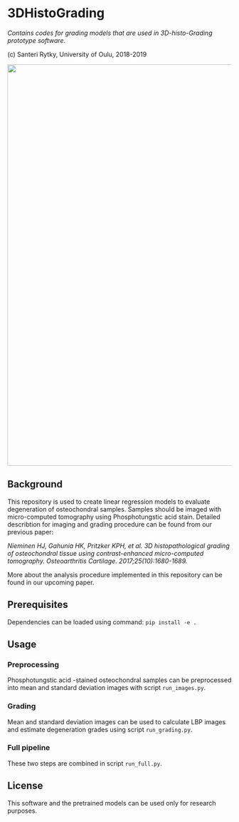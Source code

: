 # 3DHistoGrading
*Contains codes for grading models that are used in 3D-histo-Grading prototype software.*

(c) Santeri Rytky, University of Oulu, 2018-2019

<center>
<img src="https://github.com/mipt-oulu/oaprogression/blob/master/documentation/flowchart.png" width="900"/> 
</center>

## Background

This repository is used to create linear regression models to evaluate degeneration of osteochondral samples.
Samples should be imaged with micro-computed tomography using Phosphotungstic acid stain. 
Detailed describtion for imaging and grading procedure can be found from our previous paper:
 
*Nieminen HJ, Gahunia HK, Pritzker KPH, et al. 
3D histopathological grading of osteochondral tissue using contrast-enhanced micro-computed tomography. 
Osteoarthritis Cartilage. 2017;25(10):1680-1689.*

More about the analysis procedure implemented in this repository can be found in our upcoming paper.

## Prerequisites

Dependencies can be loaded using command: `pip install -e .`

## Usage

### Preprocessing
Phosphotungstic acid -stained osteochondral samples can be preprocessed into mean and standard deviation images with script `run_images.py`.

### Grading
Mean and standard deviation images can be used to calculate LBP images and estimate degeneration grades using script `run_grading.py`.

### Full pipeline
These two steps are combined in script `run_full.py`.

## License

This software and the pretrained models can be used only for research purposes.
